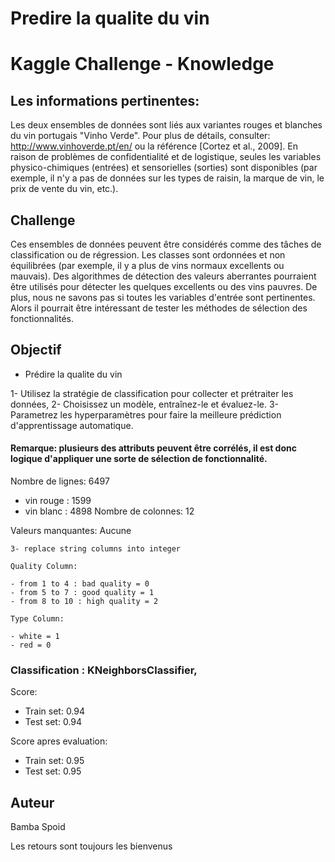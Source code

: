 # Predire la qualite du vin

# Kaggle Challenge - Knowledge

## Les informations pertinentes:

   Les deux ensembles de données sont liés aux variantes rouges et blanches du vin portugais "Vinho Verde".
   Pour plus de détails, consulter: http://www.vinhoverde.pt/en/ ou la référence [Cortez et al., 2009].
   En raison de problèmes de confidentialité et de logistique, seules les variables physico-chimiques (entrées) et sensorielles (sorties)
   sont disponibles (par exemple, il n'y a pas de données sur les types de raisin, la marque de vin, le prix de vente du vin, etc.).

  ## Challenge

  Ces ensembles de données peuvent être considérés comme des tâches de classification ou de régression.
   Les classes sont ordonnées et non équilibrées (par exemple, il y a plus de vins normaux
   excellents ou mauvais). Des algorithmes de détection des valeurs aberrantes pourraient être utilisés pour détecter les quelques excellents
   ou des vins pauvres. De plus, nous ne savons pas si toutes les variables d'entrée sont pertinentes. Alors
   il pourrait être intéressant de tester les méthodes de sélection des fonctionnalités.




## Objectif

- Prédire la qualite du vin

1- Utilisez la stratégie de classification pour collecter et prétraiter les données, 
2- Choisissez un modèle, entraînez-le et évaluez-le. 
3- Parametrez les hyperparamètres pour faire la meilleure prédiction d'apprentissage automatique.

#### Remarque: plusieurs des attributs peuvent être corrélés, il est donc logique d'appliquer une sorte de sélection de fonctionnalité. 

Nombre de lignes: 6497
- vin rouge : 1599
- vin blanc : 4898
Nombre de colonnes: 12

Valeurs manquantes: Aucune
    
    3- replace string columns into integer

    Quality Column:

    - from 1 to 4 : bad quality = 0   
    - from 5 to 7 : good quality = 1   
    - from 8 to 10 : high quality = 2   

    Type Column:

    - white = 1   
    - red = 0   




###  Classification : KNeighborsClassifier, 


Score:  
  * Train set: 0.94   
  * Test set:  0.94   


Score apres evaluation:
  * Train set: 0.95     
  * Test set:  0.95    
  


## Auteur
Bamba Spoid

Les retours sont toujours les bienvenus
